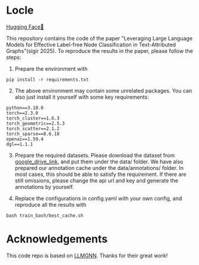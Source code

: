 # Locle

[Hugging Face🤗](https://huggingface.co/papers/2412.11983)

This repository contains the code of the paper "Leveraging Large Language Models for Effective Label-free Node
Classification in Text-Attributed Graphs"(sigir 2025). To reproduce the results in the paper, please follow the steps:

1. Prepare the environment with
```
pip install -r requirements.txt
```
2. The above environment may contain some unrelated packages. You can also just install it yourself with some key requirements:

```
python==3.10.0
torch==2.3.0
torch_cluster==1.6.3
torch_geometric==2.5.3
torch_scatter==2.1.2
torch_sparse==0.6.18
openai==1.59.4
dgl==1.1.1
```

3. Prepare the required datasets. Please download the dataset from [google_drive_link](https://drive.google.com/file/d/1c5yqvUu3PBUhQHvUUlhzs_37IRWcHA2E/view?usp=sharing), and put them under the data/ folder. We have also prepared our annotation cache under the data/annotations/ folder. In most cases, this should be able to satisfy the requirement. If there are still omissions, please change the api url and key and generate the annotations by yourself.

4. Replace the configurations in config.yaml with your own config, and reproduce all the results with 
```
bash train_bash/best_cache.sh
```

# Acknowledgements
This code repo is based on [LLMGNN](https://github.com/CurryTang/LLMGNN). Thanks for their great work!
